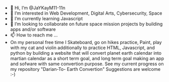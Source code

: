 - 👋 Hi, I’m @JaYKayM11-11n 
- 👀 I’m interested in Web Development, Digital Arts, Cybersecurity, Space
- 🌱 I’m currently learning Javascript 
- 💞️ I’m looking to collaborate on future space mission projects by building apps and/or software
- 📫 How to reach me ...
- On my personal free time I Skateboard, go on hikes practice, Paint, play with my cat and violin additionally to practice HTML, Javascript, and python by building a website that will convert planet earth calendar into martian calendar
   as a short term goal, and long term goal making an app and sofware with same convertion purpose. See my current progress on my repository "Darian-To-
   Earth Convertion" Suggestions are welcome :-) 

<!---
JaYKayM11-11/JaYKayM11-11 is a ✨ special ✨ repository because its `README.md` (this file) appears on your GitHub profile.
You can click the Preview link to take a look at your changes.
--->
